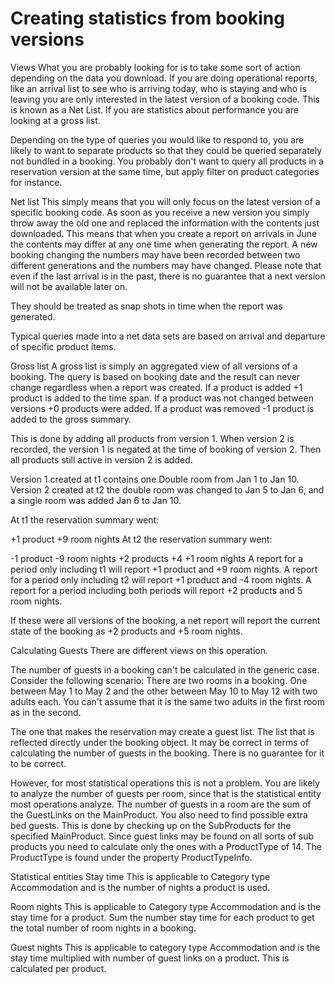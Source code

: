 # Creating statistics from booking versions

Views
What you are probably looking for is to take some sort of action depending on the data you download. If you are doing operational reports, like an arrival list to see who is arriving today, who is staying and who is leaving you are only interested in the latest version of a booking code. This is known as a Net List.
If you are statistics about performance you are looking at a gross list. 

Depending on the type of queries you would like to respond to, you are likely to want to separate products so that they could be queried separately not bundled in a booking. You probably don't want to query all products in a reservation version at the same time, but apply filter on product categories for instance. 

Net list
This simply means that you will only focus on the latest version of a specific booking code. As soon as you receive a new version you simply throw away the old one and replaced the information with the contents just downloaded.
This means that when you create a report on arrivals in June the contents may differ at any one time when generating the report. A new booking changing the numbers may have been recorded between two different generations and the numbers may have changed.
Please note that even if the last arrival is in the past, there is no guarantee that a next version will not be available later on. 

They should be treated as snap shots in time when the report was generated.

Typical queries made into a net data sets are based on arrival and departure of specific product items. 

Gross list
A gross list is simply an aggregated view of all versions of a booking. The query is based on booking date and the result can never change regardless when a report was created. If a product is added +1 product is added to the time span. If a product was not changed between versions +0 products were added. If a product was removed -1 product is added to the gross summary. 

This is done by adding all products from version 1. When version 2 is recorded, the version 1 is negated at the time of booking of version 2. Then all products still active in version 2 is added. 

Version 1 created at t1 contains one Double room from Jan 1 to Jan 10.
Version 2 created at t2 the double room was changed to Jan 5 to Jan 6, and a single room was added Jan 6 to Jan 10.

At t1 the reservation summary went:

+1 product
+9 room nights
At t2 the reservation summary went:

-1 product
-9 room nights 
+2 products
+4 +1 room nights
A report for a period only including t1 will report +1 product and +9 room nights.
A report for a period only including t2 will report +1 product and -4 room nights.
A report for a period including both periods will report +2 products and 5 room nights.

If these were all versions of the booking, a net report will report the current state of the booking as +2 products and +5 room nights.

Calculating Guests
There are different views on this operation. 

The number of guests in a booking can't be calculated in the generic case. Consider the following scenario: There are two rooms in a booking. One between May 1 to May 2 and the other between May 10 to May 12 with two adults each. You can't assume that it is the same two adults in the first room as in the second.

The one that makes the reservation may create a guest list. The list that is reflected directly under the booking object. It may be correct in terms of calculating the number of guests in the booking. There is no guarantee for it to be correct.

However, for most statistical operations this is not a problem. You are likely to analyze the number of guests per room, since that is the statistical entity most operations analyze. The number of guests in a room are the sum of the GuestLinks on the MainProduct. You also need to find possible extra bed guests. This is done by checking up on the SubProducts for the specified MainProduct. Since guest links may be found on all sorts of sub products you need to calculate only the ones with a ProductType of 14. The ProductType is found under the property ProductTypeInfo.

Statistical entities
Stay time
This is applicable to Category type Accommodation and is the number of nights a product is used.

Room nights
This is applicable to Category type Accommodation and is the stay time for a product. Sum the number stay time for each product to get the total number of room nights in a booking.

Guest nights
This is applicable to category type Accommodation and is the stay time multiplied with number of guest links on a product. This is calculated per product.
